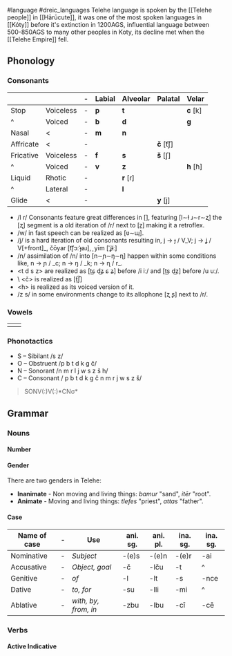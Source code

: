 #language #dreic_languages
Telehe language is spoken by the [[Telehe people]] in [[Hārūcute]], it was one of the most spoken languages in [[Kóty]] before it's extinction in 1200AGS, influential language between 500-850AGS to many other peoples in Koty, its decline met when the [[Telehe Empire]] fell.
## Phonology
### Consonants


|           |           | -   | Labial | Alveolar   | Palatal      | Velar      |
| --------- | --------- | --- | ------ | ---------- | ------------ | ---------- |
| Stop      | Voiceless | -   | **p**  | **t**      |              | **c** \[k] |
| ^         | Voiced    | -   | **b**  | **d**      |              | **g**      |
| Nasal     | <         | -   | **m**  | **n**      |              |            |
| Affricate | <         | -   |        |            | **č** \[t͡ʃ] |            |
| Fricative | Voiceless | -   | **f**  | **s**      | **š** \[ʃ]   |            |
| ^         | Voiced    | -   | **v**  | **z**      |              | **h** \[ɦ] |
| Liquid    | Rhotic    | -   |        | **r** \[ɾ] |              |            |
| ^         | Lateral   | -   |        | **l**      |              |            |
| Glide     | <         | -   |        |            | **y** \[j]   |            |

- /l r/ Consonants feature great differences in [], featuring \[l∼ɫ ɹ∼r∼ʐ] the [ʐ] segment is a old iteration of /r/ next to \[z̠] making it a retroflex.
- /w/ in fast speech can be realized as \[ʋ∼ɰ].
- /j/ is a hard iteration of old consonants resulting in, j → ɟ / V_V; j → ʝ / V\[+front]\_, čōyar \[t͡ʃɔːˈɟaɹ], ̠ yīm \[ˈʝɨ̃ː]
- /n/ assimilation of /n/ into \[n∼ɲ∼ŋ∼ɳ] happen within some conditions like, n → ɲ / \_c; n → ŋ / \_k; n → ɳ / r\_.
- \<t d s z> are realized as \[t͜ɕ d͜ʑ ɕ ʑ] before /i iː/ and \[t͜s d͜z] before /u uː/.
- \ <č> is realized as \[t̠͡ʃ]
- \<h> is realized as its voiced version of it.
- /z s/ in some environments change to its allophone \[ʐ ʂ] next to /r/.
### Vowels

|     |     |
| --- | --- |
|     |     |

### Phonotactics
- S – Sibilant /s z/
- O – Obstruent /p b t d k g č/
- N – Sonorant /n m r l j w s z š h/
- C – Consonant / p b t d k g č n m r j w s z š/
> SONV(:)V(:)\*CNσ\*

## Grammar

### Nouns

#### Number

#### Gender
There are two genders in Telehe:
- **Inanimate** - Non moving and living things: _bamur_ "sand", _itēr_ "root".
- **Animate** - Moving and living things: _tlefes_ "priest", _attas_ "father".
#### Case

| Name of case | -   | Use                  | ani. sg. | ani. pl. | ina. sg. | ina. sg. |
| ------------ | --- | -------------------- | -------- | -------- | -------- | -------- |
| Nominative   | -   | *Subject*            | -(e)s    | -(e)n    | -(e)r    | -ai      |
| Accusative   | -   | *Object, goal*       | -č       | -lču     | -t       | ^        |
| Genitive     | -   | *of*                 | -l       | -lt      | -s       | -nce     |
| Dative       | -   | *to, for*            | -su      | -lli     | -mi      | ^        |
| Ablative     | -   | *with, by, from, in* | -zbu     | -lbu     | -cī      | -cē      |

### Verbs
#### Active Indicative
